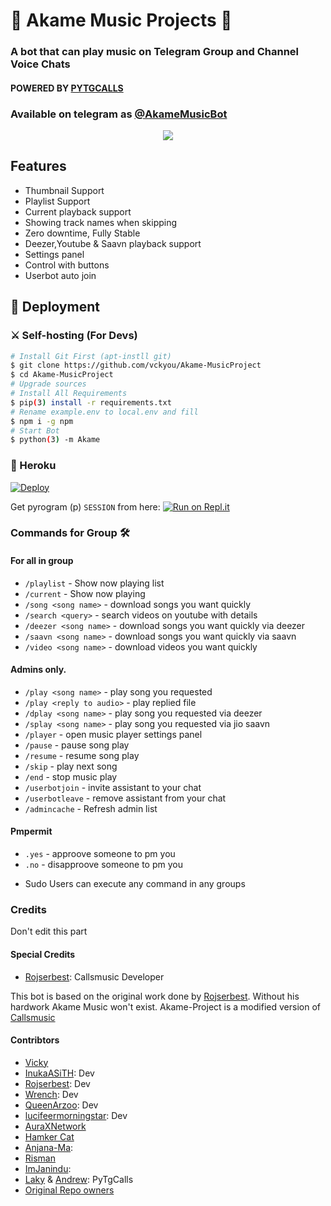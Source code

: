 <h1 align="centre">🎵 Akame Music Projects 🎵</h1>

### A bot that can play music on Telegram Group and Channel Voice Chats
#### POWERED BY [PYTGCALLS](https://github.com/pytgcalls/pytgcalls)
### Available on telegram as [@AkameMusicBot](https://t.me/AkameMusicBot)

<p align="center">
  <img src="https://telegra.ph/file/9c33051aae30b996e0ca4.jpg">
</p>
<h2> Features </h2>

- Thumbnail Support
- Playlist Support
- Current playback support
- Showing track names when skipping
- Zero downtime, Fully Stable
- Deezer,Youtube & Saavn playback support
- Settings panel
- Control with buttons
- Userbot auto join

## 🚀 Deployment

### ⚔ Self-hosting (For Devs) 
```sh
# Install Git First (apt-instll git)
$ git clone https://github.com/vckyou/Akame-MusicProject
$ cd Akame-MusicProject
# Upgrade sources
# Install All Requirements 
$ pip(3) install -r requirements.txt
# Rename example.env to local.env and fill
$ npm i -g npm
# Start Bot 
$ python(3) -m Akame
```

### 💜 Heroku

[![Deploy](https://www.herokucdn.com/deploy/button.svg)](https://heroku.com/deploy?template=https://github.com/syahrizalemano/Akamemusicbot/tree/master)

Get pyrogram (p)  `SESSION` from here:
[![Run on Repl.it](https://repl.it/badge/github/SpEcHiDe/GenerateStringSession)](https://repl.it/@vckyou/Akame-String-Session?lite=1&outputonly=1)

### Commands for Group 🛠
#### For all in group

- `/playlist` - Show now playing list
- `/current` - Show now playing
- `/song <song name>` - download songs you want quickly
- `/search <query>` - search videos on youtube with details
- `/deezer <song name>` - download songs you want quickly via deezer
- `/saavn <song name>` - download songs you want quickly via saavn
- `/video <song name>` - download videos you want quickly

#### Admins only.
- `/play <song name>` - play song you requested
- `/play <reply to audio>` - play replied file
- `/dplay <song name>` - play song you requested via deezer
- `/splay <song name>` - play song you requested via jio saavn
- `/player` - open music player settings panel
- `/pause` - pause song play
- `/resume` - resume song play
- `/skip` - play next song
- `/end` - stop music play
- `/userbotjoin` - invite assistant to your chat
- `/userbotleave` - remove assistant from your chat
- `/admincache` - Refresh admin list


#### Pmpermit
- `.yes` - approove someone to pm you
- `.no` - disapproove someone to pm you
+ Sudo Users can execute any command in any groups

### Credits
Don't edit this part

#### Special Credits
- [Rojserbest](http://github.com/rojserbes): Callsmusic Developer

This bot is based on the original work done by [Rojserbest](http://github.com/rojserbest). Without his hardwork Akame Music won't exist. 
Akame-Project is a modified version of [Callsmusic](https://github.com/callsmusic/callsmusic)

#### Contribtors
- [Vicky](https://github.com/Vckyou)
- [InukaASiTH](https://github.com/InukaAsith): Dev
- [Rojserbest](http://github.com/rojserbes): Dev
- [Wrench](https://github.com/EverythingSuckz/): Dev
- [QueenArzoo](https://github.com/QueenArzoo): Dev
- [lucifeermorningstar](https://github.com/lucifeermorningstar): Dev
- [AuraXNetwork](https://github.com/AuraXNetwork/AuraXMusicBot)
- [Hamker Cat](https://github.com/thehamkercat/)
- [Anjana-Ma](https://github.com/Anjana-Ma):
- [Risman](https://github.com/mrsmanazis)
- [ImJanindu](https://github.com/ImJanindu): 
- [Laky](https://github.com/Laky-64) & [Andrew](https://github.com/AndrewLaneX): PyTgCalls
- [Original Repo owners](https://github.com/suprojects/CallsMusic)
